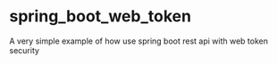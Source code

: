 # spring_boot_web_token
A very simple example of how use spring boot rest api with web token security
